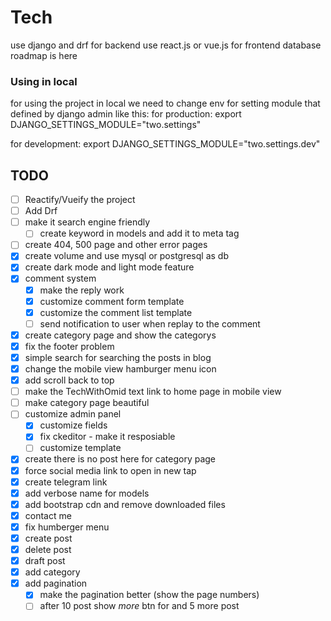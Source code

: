 # Tech
use django and drf for backend
use react.js or vue.js for frontend
database roadmap is here

### Using in local
for using the project in local we need to change env for setting module that defined by
django admin like this:
for production:
export DJANGO_SETTINGS_MODULE="two.settings" 

for development:
export DJANGO_SETTINGS_MODULE="two.settings.dev"

## TODO
- [ ] Reactify/Vueify the project
- [ ] Add Drf
- [ ] make it search engine friendly
    - [ ] create keyword in models and add it to meta tag
- [ ] create 404, 500 page and other error pages
- [x] create volume and use mysql or postgresql as db
- [x] create dark mode and light mode feature
- [x] comment system
    - [x] make the reply work
    - [x] customize comment form template
    - [x] customize the comment list template
    - [ ] send notification to user when replay to the comment
- [x] create category page and show the categorys
- [x] fix the footer problem
- [x] simple search for searching the posts in blog
- [x] change the mobile view hamburger menu icon
- [x] add scroll back to top
- [ ] make the TechWithOmid text link to home page in mobile view
- [ ] make category page beautiful
- [ ] customize admin panel 
    - [x] customize fields
    - [x] fix ckeditor - make it resposiable
    - [ ] customize template
- [x] create there is no post here for category page
- [x] force social media link to open in new tap
- [x] create telegram link
- [x] add verbose name for models 
- [x] add bootstrap cdn and remove downloaded files
- [x] contact me
- [x] fix humberger menu
- [x] create post
- [x] delete post
- [x] draft post
- [x] add category
- [x] add pagination
    - [x] make the pagination better (show the page numbers)
    - [ ] after 10 post show *more* btn for and 5 more post
